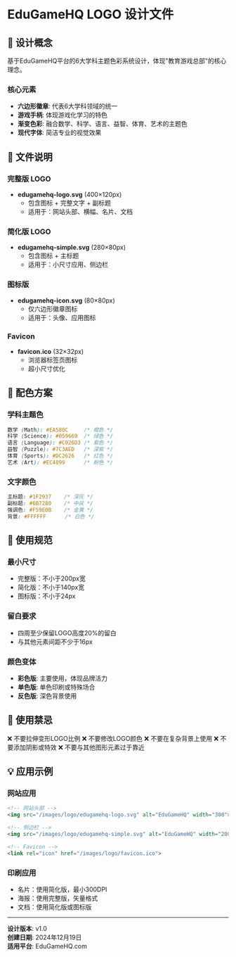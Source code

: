 # EduGameHQ LOGO 设计文件

## 🎨 设计概念

基于EduGameHQ平台的6大学科主题色彩系统设计，体现"教育游戏总部"的核心理念。

### 核心元素
- **六边形徽章**: 代表6大学科领域的统一
- **游戏手柄**: 体现游戏化学习的特色
- **渐变色彩**: 融合数学、科学、语言、益智、体育、艺术的主题色
- **现代字体**: 简洁专业的视觉效果

## 📁 文件说明

### 完整版 LOGO
- **edugamehq-logo.svg** (400×120px)
  - 包含图标 + 完整文字 + 副标题
  - 适用于：网站头部、横幅、名片、文档

### 简化版 LOGO  
- **edugamehq-simple.svg** (280×80px)
  - 包含图标 + 主标题
  - 适用于：小尺寸应用、侧边栏

### 图标版
- **edugamehq-icon.svg** (80×80px)
  - 仅六边形徽章图标
  - 适用于：头像、应用图标

### Favicon
- **favicon.ico** (32×32px)
  - 浏览器标签页图标
  - 超小尺寸优化

## 🎨 配色方案

### 学科主题色
```css
数学 (Math): #EA580C     /* 橙色 */
科学 (Science): #059669  /* 绿色 */
语言 (Language): #C026D3 /* 紫色 */
益智 (Puzzle): #7C3AED   /* 深紫 */
体育 (Sports): #DC2626   /* 红色 */
艺术 (Art): #EC4899      /* 粉色 */
```

### 文字颜色
```css
主标题: #1F2937    /* 深灰 */
副标题: #6B7280    /* 中灰 */
强调色: #F59E0B    /* 金黄 */
背景: #FFFFFF      /* 白色 */
```

## 📐 使用规范

### 最小尺寸
- 完整版：不小于200px宽
- 简化版：不小于140px宽  
- 图标版：不小于24px

### 留白要求
- 四周至少保留LOGO高度20%的留白
- 与其他元素间距不少于16px

### 颜色变体
- **彩色版**: 主要使用，体现品牌活力
- **单色版**: 单色印刷或特殊场合
- **反色版**: 深色背景使用

## 🚫 使用禁忌

❌ 不要拉伸变形LOGO比例
❌ 不要修改LOGO颜色
❌ 不要在复杂背景上使用
❌ 不要添加阴影或特效
❌ 不要与其他图形元素过于靠近

## 💡 应用示例

### 网站应用
```html
<!-- 网站头部 -->
<img src="/images/logo/edugamehq-logo.svg" alt="EduGameHQ" width="300">

<!-- 侧边栏 -->
<img src="/images/logo/edugamehq-simple.svg" alt="EduGameHQ" width="200">

<!-- Favicon -->
<link rel="icon" href="/images/logo/favicon.ico">
```

### 印刷应用
- 名片：使用简化版，最小300DPI
- 海报：使用完整版，矢量格式
- 文档：使用简化版或图标版

---

**设计版本**: v1.0  
**创建日期**: 2024年12月19日  
**适用平台**: EduGameHQ.com 